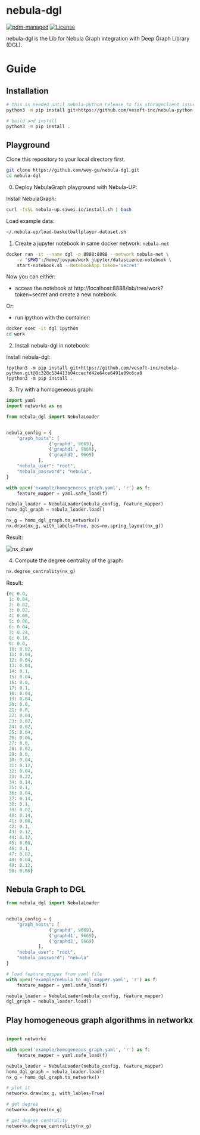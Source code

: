 # nebula-dgl

[![pdm-managed](https://img.shields.io/badge/pdm-managed-blueviolet)](https://pdm.fming.dev) [![License](https://img.shields.io/badge/License-Apache_2.0-blue.svg)](LICENSE)

nebula-dgl is the Lib for Nebula Graph integration with Deep Graph Library (DGL).

# Guide

## Installation

```bash
# this is needed until nebula-python release to fix storageclient issue by including https://github.com/vesoft-inc/nebula-python/pull/219
python3 -m pip install git+https://github.com/vesoft-inc/nebula-python.git@8c328c534413b04ccecfd42e64ce6491e09c6ca8

# build and install
python3 -m pip install .
```

## Playground

Clone this repository to your local directory first.

```bash
git clone https://github.com/wey-gu/nebula-dgl.git
cd nebula-dgl
```

0. Deploy NebulaGraph playground with Nebula-UP:

Install NebulaGraph:

```bash
curl -fsSL nebula-up.siwei.io/install.sh | bash
```

Load example data:

```bash
~/.nebula-up/load-basketballplayer-dataset.sh
```

1. Create a jupyter notebook in same docker network: `nebula-net`

```bash
docker run -it --name dgl -p 8888:8888 --network nebula-net \
    -v "$PWD":/home/jovyan/work jupyter/datascience-notebook \
    start-notebook.sh --NotebookApp.token='secret'
```
Now you can either:

- access the notebook at http://localhost:8888/lab/tree/work?token=secret and create a new notebook.

Or:

- run ipython with the container:

```bash
docker exec -it dgl ipython
cd work
```


2. Install nebula-dgl in notebook:

Install nebula-dgl:

```
!python3 -m pip install git+https://github.com/vesoft-inc/nebula-python.git@8c328c534413b04ccecfd42e64ce6491e09c6ca8
!python3 -m pip install .
```

3. Try with a homogeneous graph:

```python
import yaml
import networkx as nx

from nebula_dgl import NebulaLoader


nebula_config = {
    "graph_hosts": [
                ('graphd', 9669),
                ('graphd1', 9669),
                ('graphd2', 9669)
            ],
    "nebula_user": "root",
    "nebula_password": "nebula",
}

with open('example/homogeneous_graph.yaml', 'r') as f:
    feature_mapper = yaml.safe_load(f)

nebula_loader = NebulaLoader(nebula_config, feature_mapper)
homo_dgl_graph = nebula_loader.load()

nx_g = homo_dgl_graph.to_networkx()
nx.draw(nx_g, with_labels=True, pos=nx.spring_layout(nx_g))
```

Result:

![nx_draw](https://user-images.githubusercontent.com/1651790/181154556-c25532f9-33ff-4cc8-85d9-62cb559d7f1a.png)

4. Compute the degree centrality of the graph:

```python
nx.degree_centrality(nx_g)
```
Result:

```python
{0: 0.0,
 1: 0.04,
 2: 0.02,
 3: 0.02,
 4: 0.06,
 5: 0.06,
 6: 0.04,
 7: 0.24,
 8: 0.16,
 9: 0.0,
 10: 0.02,
 11: 0.04,
 12: 0.04,
 13: 0.04,
 14: 0.1,
 15: 0.04,
 16: 0.0,
 17: 0.1,
 18: 0.04,
 19: 0.04,
 20: 0.0,
 21: 0.0,
 22: 0.04,
 23: 0.02,
 24: 0.02,
 25: 0.04,
 26: 0.06,
 27: 0.0,
 28: 0.02,
 29: 0.0,
 30: 0.04,
 31: 0.12,
 32: 0.04,
 33: 0.22,
 34: 0.14,
 35: 0.1,
 36: 0.04,
 37: 0.14,
 38: 0.1,
 39: 0.02,
 40: 0.14,
 41: 0.08,
 42: 0.1,
 43: 0.12,
 44: 0.12,
 45: 0.08,
 46: 0.1,
 47: 0.02,
 48: 0.04,
 49: 0.12,
 50: 0.06}
 ```

## Nebula Graph to DGL

```python
from nebula_dgl import NebulaLoader


nebula_config = {
    "graph_hosts": [
                ('graphd', 9669),
                ('graphd1', 9669),
                ('graphd2', 9669)
            ],
    "nebula_user": "root",
    "nebula_password": "nebula"
}

# load feature_mapper from yaml file
with open('example/nebula_to_dgl_mapper.yaml', 'r') as f:
    feature_mapper = yaml.safe_load(f)

nebula_loader = NebulaLoader(nebula_config, feature_mapper)
dgl_graph = nebula_loader.load()

```

## Play homogeneous graph algorithms in networkx

```python

import networkx

with open('example/homogeneous_graph.yaml', 'r') as f:
    feature_mapper = yaml.safe_load(f)

nebula_loader = NebulaLoader(nebula_config, feature_mapper)
homo_dgl_graph = nebula_loader.load()
nx_g = homo_dgl_graph.to_networkx()

# plot it
networkx.draw(nx_g, with_lables=True)

# get degree
networkx.degree(nx_g)

# get degree centrality
networkx.degree_centrality(nx_g)
```
